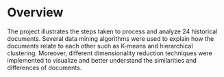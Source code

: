 # Overview
The project illustrates the steps taken to process and analyze 24 historical documents. Several data mining algorithms were used to explain how the documents relate to each other
such as K-means and hierarchical clustering. Moreover, different dimensionality reduction techniques were implemented to visualize and better understand the similarities and differences of documents.
